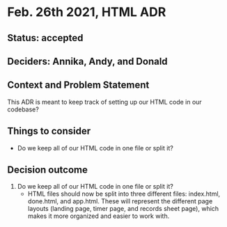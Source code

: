 # Feb. 26th 2021, HTML ADR

## Status: accepted

## Deciders: Annika, Andy, and Donald

## Context and Problem Statement

This ADR is meant to keep track of setting up our HTML code in our codebase?

## Things to consider

- Do we keep all of our HTML code in one file or split it?

## Decision outcome
1. Do we keep all of our HTML code in one file or split it?
    - HTML files should now be split into three different files: index.html, done.html, and app.html. These will represent the different page layouts (landing page, timer page, and records sheet page), which makes it more organized and easier to work with.
